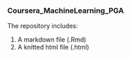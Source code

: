 ### Coursera_MachineLearning_PGA
The repository includes:  
1. A markdown file (.Rmd)
2. A knitted html file (.html)
